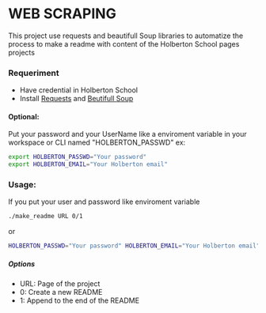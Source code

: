 # WEB SCRAPING

This project use requests and beautifull Soup libraries to automatize the process to make a readme with content of the Holberton School pages projects 

### Requeriment
- Have credential in Holberton School
- Install [Requests](https://requests.readthedocs.io/en/latest/user/install/) and [Beutifull Soup](https://beautiful-soup-4.readthedocs.io/en/latest/#installing-beautiful-soup)

#### Optional:
Put your password and your UserName like a enviroment variable in your workspace or CLI named "HOLBERTON_PASSWD" ex:
```bash
export HOLBERTON_PASSWD="Your password"
export HOLBERTON_EMAIL="Your Holberton email"
```

### Usage: 

If you put your user and password like enviroment variable
```bash
./make_readme URL 0/1
```
or
```bash
HOLBERTON_PASSWD="Your password" HOLBERTON_EMAIL="Your Holberton email" ./make_readme URL 0/1
```

##### Options

- URL: Page of the project
- 0: Create a new README
- 1: Append to the end of the README
